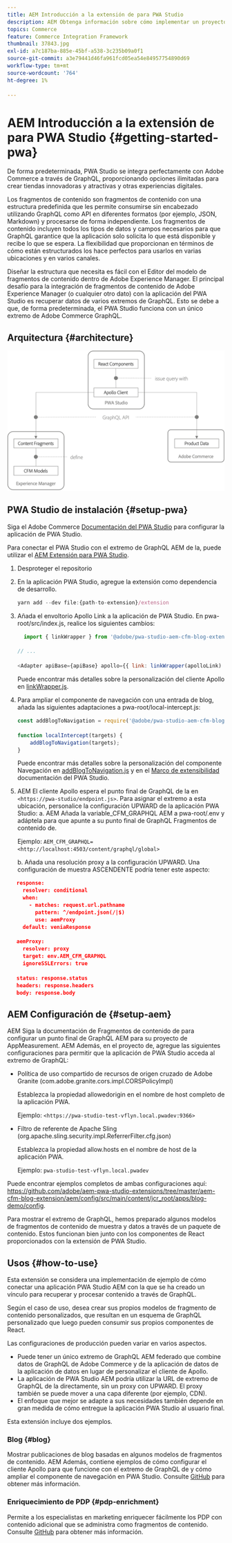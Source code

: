 ```yaml
---
title: AEM Introducción a la extensión de para PWA Studio
description: AEM Obtenga información sobre cómo implementar un proyecto de comercio y contenido sin encabezado de con PWA Studio.
topics: Commerce
feature: Commerce Integration Framework
thumbnail: 37843.jpg
exl-id: a7c187ba-885e-45bf-a538-3c235b09a0f1
source-git-commit: a3e79441d46fa961fcd05ea54e84957754890d69
workflow-type: tm+mt
source-wordcount: '764'
ht-degree: 1%

---
```


# AEM Introducción a la extensión de para PWA Studio {#getting-started-pwa}

De forma predeterminada, PWA Studio se integra perfectamente con Adobe Commerce a través de GraphQL, proporcionando opciones ilimitadas para crear tiendas innovadoras y atractivas y otras experiencias digitales.

Los fragmentos de contenido son fragmentos de contenido con una estructura predefinida que les permite consumirse sin encabezado utilizando GraphQL como API en diferentes formatos (por ejemplo, JSON, Markdown) y procesarse de forma independiente. Los fragmentos de contenido incluyen todos los tipos de datos y campos necesarios para que GraphQL garantice que la aplicación solo solicita lo que está disponible y recibe lo que se espera. La flexibilidad que proporcionan en términos de cómo están estructurados los hace perfectos para usarlos en varias ubicaciones y en varios canales.

Diseñar la estructura que necesita es fácil con el Editor del modelo de fragmentos de contenido dentro de Adobe Experience Manager. El principal desafío para la integración de fragmentos de contenido de Adobe Experience Manager (o cualquier otro dato) con la aplicación del PWA Studio es recuperar datos de varios extremos de GraphQL. Esto se debe a que, de forma predeterminada, el PWA Studio funciona con un único extremo de Adobe Commerce GraphQL.

## Arquitectura {#architecture}

![arquitectura sin encabezado de PWA](/help/commerce-cloud/assets/PWA-Studio_Architecture.png)

## PWA Studio de instalación {#setup-pwa}

Siga el Adobe Commerce [Documentación del PWA Studio](https://developer.adobe.com/commerce/pwa-studio/tutorials/) para configurar la aplicación de PWA Studio.

Para conectar el PWA Studio con el extremo de GraphQL AEM de la, puede utilizar el [AEM Extensión para PWA Studio](https://github.com/adobe/aem-pwa-studio-extensions).

1. Desproteger el repositorio

1. En la aplicación PWA Studio, agregue la extensión como dependencia de desarrollo.

   ```javascript
   yarn add --dev file:{path-to-extension}/extension
   ```

1. Añada el envoltorio Apollo Link a la aplicación de PWA Studio. En pwa-root/src/index.js, realice los siguientes cambios:

   ```javascript
     import { linkWrapper } from '@adobe/pwa-studio-aem-cfm-blog-extension';
   
   // ...
   
   <Adapter apiBase={apiBase} apollo={{ link: linkWrapper(apolloLink) }} store={store}>
   ```

   Puede encontrar más detalles sobre la personalización del cliente Apollo en [linkWrapper.js](https://github.com/adobe/aem-pwa-studio-extensions/blob/master/aem-cfm-blog-extension/extension/src/linkWrapper.js).

1. Para ampliar el componente de navegación con una entrada de blog, añada las siguientes adaptaciones a pwa-root/local-intercept.js:

   ```javascript
   const addBlogToNavigation = require('@adobe/pwa-studio-aem-cfm-blog-extension/src/addBlogToNavigation');
   
   function localIntercept(targets) {
       addBlogToNavigation(targets);
   }    
   ```

   Puede encontrar más detalles sobre la personalización del componente Navegación en [addBlogToNavigation.js](https://github.com/adobe/aem-pwa-studio-extensions/blob/master/aem-cfm-blog-extension/extension/src/addBlogToNavigation.js) y en el [Marco de extensibilidad](https://developer.adobe.com/commerce/pwa-studio/guides/general-concepts/extensibility/) documentación del PWA Studio.

1. AEM El cliente Apollo espera el punto final de GraphQL de la en `<https://pwa-studio/endpoint.js>`. Para asignar el extremo a esta ubicación, personalice la configuración UPWARD de la aplicación PWA Studio: a. AEM Añada la variable_CFM_GRAPHQL AEM a pwa-root/.env y adáptela para que apunte a su punto final de GraphQL Fragmentos de contenido de.

   Ejemplo: `AEM_CFM_GRAPHQL=<http://localhost:4503/content/graphql/global>`

   b. Añada una resolución proxy a la configuración UPWARD. Una configuración de muestra ASCENDENTE podría tener este aspecto:

```json
   response:
     resolver: conditional
     when:
       - matches: request.url.pathname
         pattern: ^/endpoint.json(/|$)
         use: aemProxy
     default: veniaResponse

   aemProxy:
     resolver: proxy
     target: env.AEM_CFM_GRAPHQL
     ignoreSSLErrors: true

   status: response.status
   headers: response.headers
   body: response.body
```

## AEM Configuración de {#setup-aem}

AEM Siga la documentación de Fragmentos de contenido de para configurar un punto final de GraphQL AEM para su proyecto de AppMeasurement. AEM Además, en el proyecto de, agregue las siguientes configuraciones para permitir que la aplicación de PWA Studio acceda al extremo de GraphQL:

* Política de uso compartido de recursos de origen cruzado de Adobe Granite (com.adobe.granite.cors.impl.CORSPolicyImpl)

  Establezca la propiedad allowedorigin en el nombre de host completo de la aplicación PWA.

  Ejemplo:  `<https://pwa-studio-test-vflyn.local.pwadev:9366>`

* Filtro de referente de Apache Sling (org.apache.sling.security.impl.ReferrerFilter.cfg.json)

  Establezca la propiedad allow.hosts en el nombre de host de la aplicación PWA.

  Ejemplo: `pwa-studio-test-vflyn.local.pwadev`

Puede encontrar ejemplos completos de ambas configuraciones aquí: <https://github.com/adobe/aem-pwa-studio-extensions/tree/master/aem-cfm-blog-extension/aem/config/src/main/content/jcr_root/apps/blog-demo/config>.

Para mostrar el extremo de GraphQL, hemos preparado algunos modelos de fragmentos de contenido de muestra y datos a través de un paquete de contenido. Estos funcionan bien junto con los componentes de React proporcionados con la extensión de PWA Studio.

## Usos {#how-to-use}

Esta extensión se considera una implementación de ejemplo de cómo conectar una aplicación PWA Studio AEM con la que se ha creado un vínculo para recuperar y procesar contenido a través de GraphQL.

Según el caso de uso, desea crear sus propios modelos de fragmento de contenido personalizados, que resultan en un esquema de GraphQL personalizado que luego pueden consumir sus propios componentes de React.

Las configuraciones de producción pueden variar en varios aspectos.

* Puede tener un único extremo de GraphQL AEM federado que combine datos de GraphQL de Adobe Commerce y de la aplicación de datos de la aplicación de datos en lugar de personalizar el cliente de Apollo.
* La aplicación de PWA Studio AEM podría utilizar la URL de extremo de GraphQL de la directamente, sin un proxy con UPWARD. El proxy también se puede mover a una capa diferente (por ejemplo, CDN).
* El enfoque que mejor se adapte a sus necesidades también depende en gran medida de cómo entregue la aplicación PWA Studio al usuario final.

Esta extensión incluye dos ejemplos.

### Blog {#blog}

Mostrar publicaciones de blog basadas en algunos modelos de fragmentos de contenido. AEM Además, contiene ejemplos de cómo configurar el cliente Apollo para que funcione con el extremo de GraphQL de y cómo ampliar el componente de navegación en PWA Studio. Consulte [GitHub](https://github.com/adobe/aem-pwa-studio-extensions/tree/master/aem-cfm-blog-extension) para obtener más información.

### Enriquecimiento de PDP {#pdp-enrichment}

Permite a los especialistas en marketing enriquecer fácilmente los PDP con contenido adicional que se administra como fragmentos de contenido.  Consulte [GitHub](https://github.com/adobe/aem-pwa-studio-extensions/tree/master/aem-cif-product-page-extension) para obtener más información.
